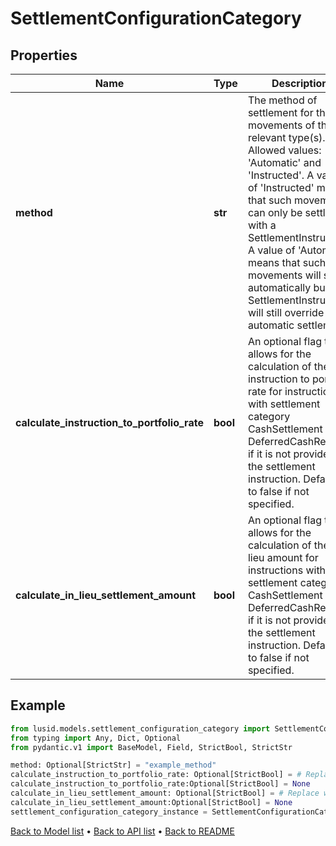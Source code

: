 # SettlementConfigurationCategory

## Properties
Name | Type | Description | Notes
------------ | ------------- | ------------- | -------------
**method** | **str** | The method of settlement for the movements of the relevant type(s). Allowed values: &#39;Automatic&#39; and &#39;Instructed&#39;. A value of &#39;Instructed&#39; means that such movements can only be settled with a SettlementInstruction. A value of &#39;Automatic&#39; means that such movements will settle automatically but a SettlementInstruction will still override automatic settlement. | [optional] 
**calculate_instruction_to_portfolio_rate** | **bool** | An optional flag that allows for the calculation of the instruction to portfolio rate for instructions with settlement category CashSettlement or DeferredCashReceipt, if it is not provided on the settlement instruction. Defaults to false if not specified. | [optional] 
**calculate_in_lieu_settlement_amount** | **bool** | An optional flag that allows for the calculation of the in lieu amount for instructions with settlement category CashSettlement or DeferredCashReceipt, if it is not provided on the settlement instruction. Defaults to false if not specified. | [optional] 
## Example

```python
from lusid.models.settlement_configuration_category import SettlementConfigurationCategory
from typing import Any, Dict, Optional
from pydantic.v1 import BaseModel, Field, StrictBool, StrictStr

method: Optional[StrictStr] = "example_method"
calculate_instruction_to_portfolio_rate: Optional[StrictBool] = # Replace with your value
calculate_instruction_to_portfolio_rate:Optional[StrictBool] = None
calculate_in_lieu_settlement_amount: Optional[StrictBool] = # Replace with your value
calculate_in_lieu_settlement_amount:Optional[StrictBool] = None
settlement_configuration_category_instance = SettlementConfigurationCategory(method=method, calculate_instruction_to_portfolio_rate=calculate_instruction_to_portfolio_rate, calculate_in_lieu_settlement_amount=calculate_in_lieu_settlement_amount)

```

[Back to Model list](../README.md#documentation-for-models) &#8226; [Back to API list](../README.md#documentation-for-api-endpoints) &#8226; [Back to README](../README.md)

